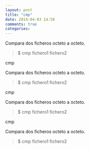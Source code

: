 ```yaml
---
layout: post
title: "cmp"
date: 2014-04-03 14:50
comments: true
categories: 
---
```

Compara dos ficheros octeto a octeto.

>$ cmp fichero1 fichero2

cmp

Compara dos ficheros octeto a octeto.

>$ cmp fichero1 fichero2

cmp

Compara dos ficheros octeto a octeto.

>$ cmp fichero1 fichero2

cmp

Compara dos ficheros octeto a octeto.

>$ cmp fichero1 fichero2

